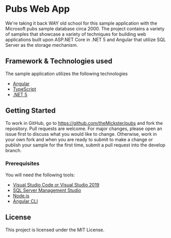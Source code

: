 # Pubs Web App 

We're taking it back WAY old school for this sample application with the Microsoft pubs sample database circa 2000. 
The project contains a variety of samples that showcase a variety of techniques for building web applications built upon ASP.NET Core in .NET 5 and Angular that utilize SQL Server as the storage mechanism. 

## Framework & Technologies used
The sample application utilizes the following technologies
* [Angular](https://angular.io/)
* [TypeScript](https://www.typescriptlang.org/)
* [.NET 5](https://dotnet.microsoft.com/)

## Getting Started
To work in GitHub, go to https://github.com/theMickster/pubs and fork the repository. 
Pull requests are welcome. For major changes, please open an issue first to discuss what you would like to change.
Otherwise, work in your own fork and when you are ready to submit to make a change or publish your sample for the first time, submit a pull request into the develop branch.

### Prerequisites
You will need the following tools:

* [Visual Studio Code or Visual Studio 2019](https://www.visualstudio.com/downloads/)
* [SQL Server Management Studio](https://docs.microsoft.com/en-us/sql/ssms/download-sql-server-management-studio-ssms)
* [Node.js ](https://nodejs.org/en/download/)
* [Angular CLI](https://angular.io/cli)

## License
This project is licensed under the MIT License. 
